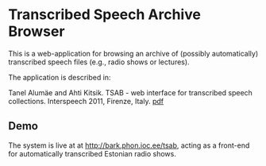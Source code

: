 Transcribed Speech Archive Browser
==================================

This is a web-application for browsing an archive of (possibly automatically) transcribed
speech files (e.g., radio shows or lectures).

The application is described in:

Tanel Alumäe and Ahti Kitsik. TSAB - web interface for transcribed speech collections. Interspeech 2011, Firenze, Italy. [pdf](https://phon.ioc.ee/dokuwiki/lib/exe/fetch.php?media=people:tanel:interspeech2011.pdf)

Demo
----

The system is live at at http://bark.phon.ioc.ee/tsab, acting as a front-end for automatically transcribed
Estonian radio shows.


